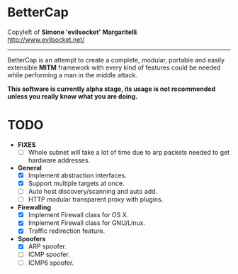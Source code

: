 BetterCap
==

Copyleft of **Simone 'evilsocket' Margaritelli**.  
http://www.evilsocket.net/

---

BetterCap is an attempt to create a complete, modular, portable and easily extensible **MITM** framework with every kind of features could be needed while performing a man in the middle attack.  

**This software is currently alpha stage, its usage is not recommended unless you really know what you are doing.**

TODO
===

- **FIXES**
  - [ ] Whole subnet will take a lot of time due to arp packets needed to get hardware addresses.

- **General**
  - [x] Implement abstraction interfaces.
  - [x] Support multiple targets at once.
  - [ ] Auto host discovery/scanning and auto add.
  - [ ] HTTP modular transparent proxy with plugins.

- **Firewalling**
  - [x] Implement Firewall class for OS X.
  - [x] Implement Firewall class for GNU/Linux.
  - [x] Traffic redirection feature.

- **Spoofers**  
  - [x] ARP spoofer.
  - [ ] ICMP spoofer.
  - [ ] ICMP6 spoofer.
